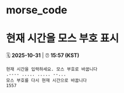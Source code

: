 # morse_code
# 현재 시간을 모스 부호 표시
<!-- MORSE_TIME_START -->
🗓️ **2025-10-31** | ⏰ **15:57 (KST)**

```
현재 시간을 입력하세요. 모스 부호로 바꿉니다
.---- ..... ..... --...
모스 부호를 다시 현재 시간으로 바꿉니다
1557
```
<!-- MORSE_TIME_END -->
